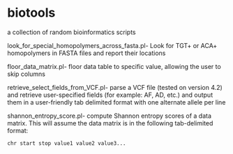 # biotools
a collection of random bioinformatics scripts

look_for_special_homopolymers_across_fasta.pl- Look for TGT+ or ACA+ homopolymers in FASTA files and report their locations

floor_data_matrix.pl- floor data table to specific value, allowing the user to skip columns

retrieve_select_fields_from_VCF.pl- parse a VCF file (tested on version 4.2) and retrieve user-specified fields (for example: AF, AD, etc.) and output them in a user-friendly tab delimited format with one alternate allele per line

shannon_entropy_score.pl- compute Shannon entropy scores of a  data matrix. This will assume the data matrix is in the following tab-delimited format:

    chr start stop value1 value2 value3...


